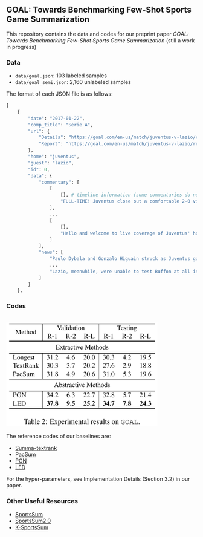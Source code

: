 

## GOAL: Towards Benchmarking Few-Shot Sports Game Summarization

This repository contains the data and codes for our preprint paper *GOAL: Towards Benchmarking Few-Shot Sports Game Summarization* (still a work in progress)


### Data
- `data/goal.json`: 103 labeled samples
- `data/goal_semi.json`: 2,160 unlabeled samples

The format of each JSON file is as follows:
```python
[
    {
        "date": "2017-01-22",
        "comp_title": "Serie A",
        "url": {
            "Details": "https://goal.com/en-us/match/juventus-v-lazio/commentary-result/1eucm7a49ntfkms1rhxmfkuzt",
            "Report": "https://goal.com/en-us/match/juventus-v-lazio/report/1eucm7a49ntfkms1rhxmfkuzt"
        },
        "home": "juventus",
        "guest": "lazio",
        "id": 0,
        "data": {
            "commentary": [
                [
                    [], # timeline information (some commentaries do not own this information)
                    "FULL-TIME! Juventus close out a comfortable 2-0 victory against Lazio, with early goals from Dybala and Higuain wrapping up the three points for the Old Lady. The away side lose ground in the hunt for Champions League football, while Juventus remain four points clear at the top of Serie A. That's all that we have time for, we hope to see you again next time." # commentary sentence
                ],
                ...
                [
                    [],
                    "Hello and welcome to live coverage of Juventus' home game in Serie A against Lazio, as Massimiliano Allegri's men look to maintain their pace at the top of the pile. A win for the Old Lady can restore their four-point lead in first place, with their adversaries for the afternoon currently just five points off them in fourth."
                ]
            ],
            "news": [
                "Paulo Dybala and Gonzalo Higuain struck as Juventus got their Serie A title bid back on track with a comfortable 2-0 victory over Lazio in Turin.", # news sentence
                ...
                "Lazio, meanwhile, were unable to test Buffon at all in the closing stages, with Juve substitute Marko Pjaca wasting two good late chances at the other end as his side saw out a low-key second half with surprising ease."
            ]
        }
    },
```

### Codes

<p align="left">
    <br>
    <img src="experiments.png" width="400"/>
    <br>
</p>


The reference codes of our baselines are:
- [Summa-textrank](https://pypi.org/project/summa/)
- [PacSum](https://github.com/mswellhao/PacSum)
- [PGN](https://github.com/xcfcode/PLM_annotator/tree/main/pgn)
- [LED](https://github.com/allenai/longformer/blob/master/scripts/summarization.py)


For the hyper-parameters, see Implementation Details (Section 3.2) in our paper.

### Other Useful Resources
- [SportsSum](https://github.com/ej0cl6/SportsSum)
- [SportsSum2.0](https://github.com/krystalan/SportsSum2.0)
- [K-SportsSum](https://github.com/krystalan/K-SportsSum)
